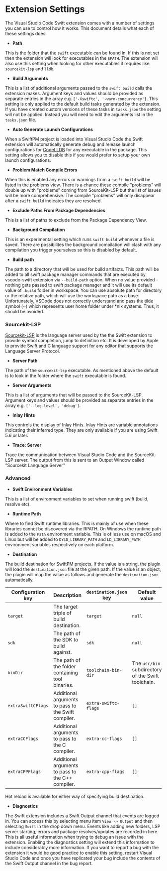 # Extension Settings

The Visual Studio Code Swift extension comes with a number of settings you can use to control how it works. This document details what each of these settings does.

- **Path**

This is the folder that the `swift` executable can be found in. If this is not set then the extension will look for executables in the `$PATH`. The extension will also use this setting when looking for other executables it requires like `sourcekit-lsp` and `lldb`.

- **Build Arguments**

This is a list of additional arguments passed to the `swift build` calls the extension makes. Argument keys and values should be provided as separate entries in the array e.g. `['-Xswiftc', '-warn-concurrency']`. This setting is only applied to the default build tasks generated by the extension. If you have created custom versions of these tasks in `tasks.json` the setting will not be applied. Instead you will need to edit the arguments list in the `tasks.json` file.

- **Auto Generate Launch Configurations**

When a SwiftPM project is loaded into Visual Studio Code the Swift extension will automatically generate debug and release launch configurations for [CodeLLDB](https://marketplace.visualstudio.com/items?itemName=vadimcn.vscode-lldb) for any executable in the package. This setting allows you to disable this if you would prefer to setup your own launch configurations.

- **Problem Match Compile Errors**

When this is enabled any errors or warnings from a `swift build` will be listed in the problems view. There is a chance these compile "problems" will double up with "problems" coming from SourceKit-LSP but the list of issues will be more comprehensive. The compile "problems" will only disappear after a `swift build` indicates they are resolved.

- **Exclude Paths From Package Dependencies**

This is a list of paths to exclude from the Package Dependency View.

- **Background Compilation**

This is an experimental setting which runs `swift build` whenever a file is saved. There are possibilites the background compilation will clash with any compilation you trigger yourselves so this is disabled by default.

- **Build path**

The path to a directory that will be used for build artifacts. This path will be added to all swift package manager commands that are executed by vscode-swift extension via `--build-path` option. When no value provided - nothing gets passed to swift package manager and it will use its default value of `.build` folder in workspace. You can use absolute path for directory or the relative path, which will use the workspace path as a base. Unfortunately, VSCode does not correctly understand and pass the tilde symbol (~) which represents user home folder under *nix systems. Thus, it should be avoided.

### Sourcekit-LSP

[Sourcekit-LSP](https://github.com/apple/sourcekit-lsp) is the language server used by the the Swift extension to provide symbol completion, jump to definition etc. It is developed by Apple to provide Swift and C language support for any editor that supports the Language Server Protocol.   

- **Server Path**

The path of the `sourcekit-lsp` executable. As mentioned above the default is to look in the folder where the `swift` executable is found.

- **Server Arguments**

This is a list of arguments that will be passed to the SourceKit-LSP. Argument keys and values should be provided as separate entries in the array e.g. `['--log-level', 'debug']`.

- **Inlay Hints**

This controls the display of Inlay Hints. Inlay Hints are variable annotations indicating their inferred type. They are only available if you are using Swift 5.6 or later.

- **Trace: Server**

Trace the communication between Visual Studio Code and the SourceKit-LSP server. The output from this is sent to an Output Window called "Sourcekit Language Server"

### Advanced

- **Swift Environment Variables**

This is a list of environment variables to set when running swift (build, resolve etc). 

- **Runtime Path**

Where to find Swift runtime libraries. This is mainly of use when these libraries cannot be discovered via the RPATH. On Windows the runtime path is added to the `Path` environment variable. This is of less use on macOS and Linux but will be added to `DYLD_LIBRARY_PATH` and `LD_LIBRARY_PATH` environment variables respectively on each platform.

- **Destination**

The build destination for SwiftPM projects. If the value is a string, the plugin will load the `destination.json` file at the given path. If the value is an object, the plugin will map the value as follows and generate the `destination.json` automatically.

| Configuration key | Description | `destination.json` key | Default value |
|---|---|---|---|
| `target`| The target triple of build destination. | `target` | `null` |
| `sdk` | The path of the SDK to build against. | `sdk` | `null` |
| `binDir` | The path of the folder containing tool binaries. | `toolchain-bin-dir` | The `usr/bin` subdirectory of the Swift toolchain. |
| `extraSwiftCFlags` | Additional arguments to pass to the Swift compiler. | `extra-swiftc-flags` | `[]` |
| `extraCCFlags` | Additional arguments to pass to the C compiler. | `extra-cc-flags` | `[]` |
| `extraCPPFlags` | Additional arguments to pass to the C++ compiler. | `extra-cpp-flags` | `[]` |

Hot reload is available for either way of specifying build destination.

- **Diagnostics**

The Swift extension includes a Swift Output channel that events are logged in. You can access this by selecting menu item `View -> Output` and then selecting `Swift` in the drop down menu. Events like adding new folders, LSP server starting, errors and package resolves/updates are recorded in here. This is all useful information when trying to debug an issue with the extension. Enabling the diagnostics setting will extend this information to include considerably more information. If you want to report a bug with the extension it would be good practice to enable this setting, restart Visual Studio Code and once you have replicated your bug include the contents of the Swift Output channel in the bug report.
